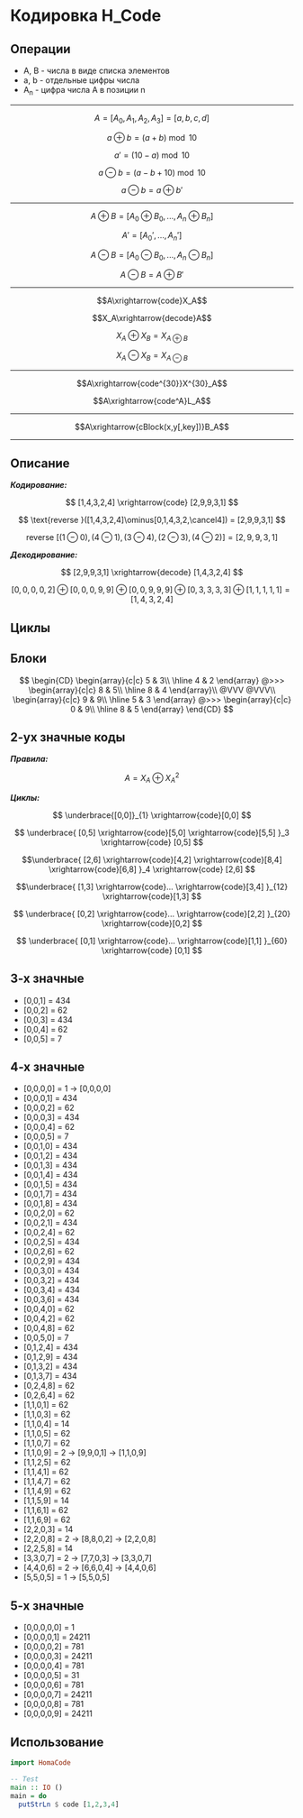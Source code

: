 # Кодировка H_Code

## Операции
- A, B - числа в виде списка элементов
- a, b - отдельные цифры числа
- A<sub>n</sub> - цифра числа A в позиции n

---

$$A = [A_0,A_1,A_2,A_3] = [a,b,c,d]$$

$$a \oplus b=(a + b)\bmod10$$

$$a' = (10 - a)\bmod 10$$

$$a \ominus b=(a - b + 10)\bmod10$$

$$a \ominus b = a\oplus b'$$

---

$$A \oplus B = [A_0\oplus B_0,...,A_n\oplus B_n]$$

$$A' = [A_0',...,A_n']$$

$$A \ominus B = [A_0 \ominus B_0,...,A_n \ominus B_n]$$

$$A \ominus B = A\oplus B'$$

---

$$A\xrightarrow{code}X_A$$

$$X_A\xrightarrow{decode}A$$

$$X_A\oplus X_B=X_{A\oplus B}$$

$$X_A\ominus X_B=X_{A\ominus B}$$

---

$$A\xrightarrow{code^{30}}X^{30}_A$$

$$A\xrightarrow{code^A}L_A$$

---

$$A\xrightarrow{cBlock(x,y[,key])}B_A$$

---

## Описание
***Кодирование:***


$$
[1,4,3,2,4]
\xrightarrow{code}
[2,9,9,3,1]
$$

$$
\text{reverse }([1,4,3,2,4]\ominus[0,1,4,3,2,\cancel4]) = [2,9,9,3,1]
$$

$$
\text{reverse }[(1\ominus0),(4\ominus1),(3\ominus4),(2\ominus3),(4\ominus2)] = [2,9,9,3,1]
$$

***Декодирование:***

$$
[2,9,9,3,1]
\xrightarrow{decode}
[1,4,3,2,4]
$$

$$[0,0,0,0,2]\oplus[0,0,0,9,9]\oplus[0,0,9,9,9]\oplus[0,3,3,3,3]\oplus[1,1,1,1,1]=[1,4,3,2,4]$$

## Циклы

## Блоки

$$
\begin{CD}
  \begin{array}{c|c}
    5 & 3\\
    \hline
    4 & 2
  \end{array}
  @>>>
  \begin{array}{c|c}
    8 & 5\\
    \hline
    8 & 4
  \end{array}\\
  @VVV @VVV\\
  \begin{array}{c|c}
    9 & 9\\
    \hline
    5 & 3
  \end{array}
  @>>>
  \begin{array}{c|c}
    0 & 9\\
    \hline
    8 & 5
  \end{array}
\end{CD}
$$

## 2-ух значные коды

***Правила:***

$$A = X_A\oplus X^2_A$$

***Циклы:***

$$
\underbrace{[0,0]}_{1}
\xrightarrow{code}[0,0]
$$

$$
\underbrace{
  [0,5]
  \xrightarrow{code}[5,0]
  \xrightarrow{code}[5,5]
  }_3
\xrightarrow{code}
[0,5]
$$

$$\underbrace{
  [2,6]
  \xrightarrow{code}[4,2]
  \xrightarrow{code}[8,4]
  \xrightarrow{code}[6,8]
  }_4
\xrightarrow{code}
[2,6]
$$

$$\underbrace{
  [1,3]
  \xrightarrow{code}...
  \xrightarrow{code}[3,4]
  }_{12}
\xrightarrow{code}[1,3]
$$

$$
\underbrace{
  [0,2]
  \xrightarrow{code}...
  \xrightarrow{code}[2,2]
  }_{20}
\xrightarrow{code}[0,2]
$$

$$
\underbrace{
  [0,1]
  \xrightarrow{code}...
  \xrightarrow{code}[1,1]
  }_{60}
\xrightarrow{code}
[0,1]
$$

## 3-х значные

- [0,0,1] = 434
- [0,0,2] = 62
- [0,0,3] = 434
- [0,0,4] = 62
- [0,0,5] = 7

## 4-х значные

- [0,0,0,0] = 1   -> [0,0,0,0]
- [0,0,0,1] = 434
- [0,0,0,2] = 62
- [0,0,0,3] = 434
- [0,0,0,4] = 62
- [0,0,0,5] = 7
- [0,0,1,0] = 434
- [0,0,1,2] = 434
- [0,0,1,3] = 434
- [0,0,1,4] = 434
- [0,0,1,5] = 434
- [0,0,1,7] = 434
- [0,0,1,8] = 434
- [0,0,2,0] = 62
- [0,0,2,1] = 434
- [0,0,2,4] = 62
- [0,0,2,5] = 434
- [0,0,2,6] = 62
- [0,0,2,9] = 434
- [0,0,3,0] = 434
- [0,0,3,2] = 434
- [0,0,3,4] = 434
- [0,0,3,6] = 434
- [0,0,4,0] = 62
- [0,0,4,2] = 62
- [0,0,4,8] = 62
- [0,0,5,0] = 7
- [0,1,2,4] = 434
- [0,1,2,9] = 434
- [0,1,3,2] = 434
- [0,1,3,7] = 434
- [0,2,4,8] = 62
- [0,2,6,4] = 62
- [1,1,0,1] = 62
- [1,1,0,3] = 62
- [1,1,0,4] = 14
- [1,1,0,5] = 62
- [1,1,0,7] = 62
- [1,1,0,9] = 2   -> [9,9,0,1] -> [1,1,0,9]
- [1,1,2,5] = 62
- [1,1,4,1] = 62
- [1,1,4,7] = 62
- [1,1,4,9] = 62
- [1,1,5,9] = 14
- [1,1,6,1] = 62
- [1,1,6,9] = 62
- [2,2,0,3] = 14
- [2,2,0,8] = 2   -> [8,8,0,2] -> [2,2,0,8]
- [2,2,5,8] = 14
- [3,3,0,7] = 2   -> [7,7,0,3] -> [3,3,0,7]
- [4,4,0,6] = 2   -> [6,6,0,4] -> [4,4,0,6]
- [5,5,0,5] = 1   -> [5,5,0,5]

## 5-х значные

- [0,0,0,0,0] = 1
- [0,0,0,0,1] = 24211
- [0,0,0,0,2] = 781
- [0,0,0,0,3] = 24211
- [0,0,0,0,4] = 781
- [0,0,0,0,5] = 31
- [0,0,0,0,6] = 781
- [0,0,0,0,7] = 24211
- [0,0,0,0,8] = 781
- [0,0,0,0,9] = 24211

## Использование

```haskell
import HomaCode

-- Test
main :: IO ()
main = do
  putStrLn $ code [1,2,3,4]
```
